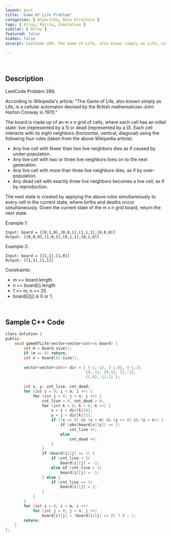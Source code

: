 ```yaml
---
layout: post
title: "Game Of Life Problem"
categories: [ Algorithm, Data Structure ]
tags: [ Array, Matrix, Simulation ]
similar: [ Array ]
featured: false
hidden: false
excerpt: LeetCode 289. The Game of Life, also known simply as Life, is a cellular automaton devised by the British mathematician John Horton Conway in 1970.

---
```


<br />

## Description

LeetCode Problem 289.

According to Wikipedia's article: "The Game of Life, also known simply as Life, is a cellular automaton devised by the British mathematician John Horton Conway in 1970."

The board is made up of an m x n grid of cells, where each cell has an initial state: live (represented by a 1) or dead (represented by a 0). Each cell interacts with its eight neighbors (horizontal, vertical, diagonal) using the following four rules (taken from the above Wikipedia article):
* Any live cell with fewer than two live neighbors dies as if caused by under-population.
* Any live cell with two or three live neighbors lives on to the next generation.
* Any live cell with more than three live neighbors dies, as if by over-population.
* Any dead cell with exactly three live neighbors becomes a live cell, as if by reproduction.

The next state is created by applying the above rules simultaneously to every cell in the current state, where births and deaths occur simultaneously. Given the current state of the m x n grid board, return the next state.

Example 1:
```
Input: board = [[0,1,0],[0,0,1],[1,1,1],[0,0,0]]
Output: [[0,0,0],[1,0,1],[0,1,1],[0,1,0]]
```

Example 2:
```
Input: board = [[1,1],[1,0]]
Output: [[1,1],[1,1]]
```

Constraints:
* m == board.length
* n == board[i].length
* 1 <= m, n <= 25
* board[i][j] is 0 or 1.

<br />

## Sample C++ Code


```c
class Solution {
public:
    void gameOfLife(vector<vector<int>>& board) {
        int m = board.size();
        if (m == 0) return;
        int n = board[0].size();
        
        vector<vector<int>> dir = { {-1,-1}, {-1,0}, {-1,1}, 
                                   {0,-1}, {0,1}, {1,-1},
                                   {1,0}, {1,1} };
        
        int x, y, cnt_live, cnt_dead;
        for (int i = 0; i < m; i ++) {
            for (int j = 0; j < n; j ++) {
                cnt_live = 0, cnt_dead = 0;
                for (int k = 0; k < 8; k ++) {
                    x = i + dir[k][0];
                    y = j + dir[k][1];
                    if ((x >= 0) && (x < m) && (y >= 0) && (y < n)) {
                        if (abs(board[x][y]) == 1)
                            cnt_live ++;
                        else
                            cnt_dead ++;
                    }
                }
                if (board[i][j] == 1) {
                    if (cnt_live < 2)
                        board[i][j] = -1;
                    else if (cnt_live > 3)
                        board[i][j] = -1;
                } else {
                    if (cnt_live == 3)
                        board[i][j] = 2;
                }
            }
        }
        for (int i = 0; i < m; i ++) 
            for (int j = 0; j < n; j ++)
                board[i][j] = (board[i][j] <= 0) ? 0 : 1;
        return;
    }
};
```



